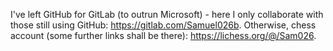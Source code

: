 I've left GitHub for GitLab (to outrun Microsoft) - here I only collaborate with those still using GitHub:
https://gitlab.com/Samuel026b.
Otherwise, chess account (some further links shall be there):
https://lichess.org/@/Sam026.
